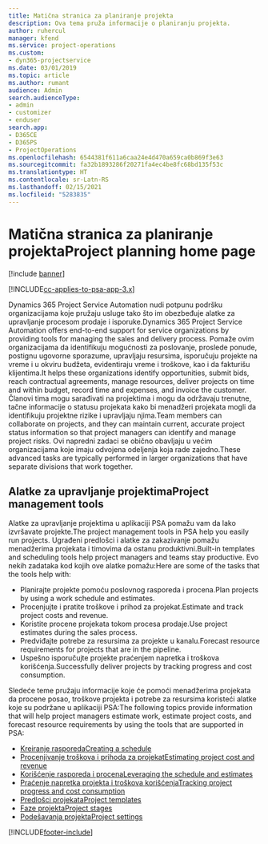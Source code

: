 ```yaml
---
title: Matična stranica za planiranje projekta
description: Ova tema pruža informacije o planiranju projekta.
author: ruhercul
manager: kfend
ms.service: project-operations
ms.custom:
- dyn365-projectservice
ms.date: 03/01/2019
ms.topic: article
ms.author: rumant
audience: Admin
search.audienceType:
- admin
- customizer
- enduser
search.app:
- D365CE
- D365PS
- ProjectOperations
ms.openlocfilehash: 6544381f611a6caa24e4d470a659ca0b869f3e63
ms.sourcegitcommit: fa32b1893286f20271fa4ec4be8fc68bd135f53c
ms.translationtype: HT
ms.contentlocale: sr-Latn-RS
ms.lasthandoff: 02/15/2021
ms.locfileid: "5283835"
---
```

# <a name="project-planning-home-page"></a><span data-ttu-id="6b228-103">Matična stranica za planiranje projekta</span><span class="sxs-lookup"><span data-stu-id="6b228-103">Project planning home page</span></span>

[!include [banner](../includes/psa-now-project-operations.md)]

[!INCLUDE[cc-applies-to-psa-app-3.x](../includes/cc-applies-to-psa-app-3x.md)]

<span data-ttu-id="6b228-104">Dynamics 365 Project Service Automation nudi potpunu podršku organizacijama koje pružaju usluge tako što im obezbeđuje alatke za upravljanje procesom prodaje i isporuke.</span><span class="sxs-lookup"><span data-stu-id="6b228-104">Dynamics 365 Project Service Automation offers end-to-end support for service organizations by providing tools for managing the sales and delivery process.</span></span> <span data-ttu-id="6b228-105">Pomaže ovim organizacijama da identifikuju mogućnosti za poslovanje, proslede ponude, postignu ugovorne sporazume, upravljaju resursima, isporučuju projekte na vreme i u okviru budžeta, evidentiraju vreme i troškove, kao i da fakturišu klijentima.</span><span class="sxs-lookup"><span data-stu-id="6b228-105">It helps these organizations identify opportunities, submit bids, reach contractual agreements, manage resources, deliver projects on time and within budget, record time and expenses, and invoice the customer.</span></span> <span data-ttu-id="6b228-106">Članovi tima mogu sarađivati na projektima i mogu da održavaju trenutne, tačne informacije o statusu projekata kako bi menadžeri projekata mogli da identifikuju projektne rizike i upravljaju njima.</span><span class="sxs-lookup"><span data-stu-id="6b228-106">Team members can collaborate on projects, and they can maintain current, accurate project status information so that project managers can identify and manage project risks.</span></span> <span data-ttu-id="6b228-107">Ovi napredni zadaci se obično obavljaju u većim organizacijama koje imaju odvojena odeljenja koja rade zajedno.</span><span class="sxs-lookup"><span data-stu-id="6b228-107">These advanced tasks are typically performed in larger organizations that have separate divisions that work together.</span></span>

## <a name="project-management-tools"></a><span data-ttu-id="6b228-108">Alatke za upravljanje projektima</span><span class="sxs-lookup"><span data-stu-id="6b228-108">Project management tools</span></span>

<span data-ttu-id="6b228-109">Alatke za upravljanje projektima u aplikaciji PSA pomažu vam da lako izvršavate projekte.</span><span class="sxs-lookup"><span data-stu-id="6b228-109">The project management tools in PSA help you easily run projects.</span></span> <span data-ttu-id="6b228-110">Ugrađeni predlošci i alatke za zakazivanje pomažu menadžerima projekata i timovima da ostanu produktivni.</span><span class="sxs-lookup"><span data-stu-id="6b228-110">Built-in templates and scheduling tools help project managers and teams stay productive.</span></span> <span data-ttu-id="6b228-111">Evo nekih zadataka kod kojih ove alatke pomažu:</span><span class="sxs-lookup"><span data-stu-id="6b228-111">Here are some of the tasks that the tools help with:</span></span>

- <span data-ttu-id="6b228-112">Planirajte projekte pomoću poslovnog rasporeda i procena.</span><span class="sxs-lookup"><span data-stu-id="6b228-112">Plan projects by using a work schedule and estimates.</span></span>
- <span data-ttu-id="6b228-113">Procenjujte i pratite troškove i prihod za projekat.</span><span class="sxs-lookup"><span data-stu-id="6b228-113">Estimate and track project costs and revenue.</span></span>
- <span data-ttu-id="6b228-114">Koristite procene projekata tokom procesa prodaje.</span><span class="sxs-lookup"><span data-stu-id="6b228-114">Use project estimates during the sales process.</span></span>
- <span data-ttu-id="6b228-115">Predviđajte potrebe za resursima za projekte u kanalu.</span><span class="sxs-lookup"><span data-stu-id="6b228-115">Forecast resource requirements for projects that are in the pipeline.</span></span>
- <span data-ttu-id="6b228-116">Uspešno isporučujte projekte praćenjem napretka i troškova korišćenja.</span><span class="sxs-lookup"><span data-stu-id="6b228-116">Successfully deliver projects by tracking progress and cost consumption.</span></span>

<span data-ttu-id="6b228-117">Sledeće teme pružaju informacije koje će pomoći menadžerima projekata da procene posao, troškove projekta i potrebe za resursima koristeći alatke koje su podržane u aplikaciji PSA:</span><span class="sxs-lookup"><span data-stu-id="6b228-117">The following topics provide information that will help project managers estimate work, estimate project costs, and forecast resource requirements by using the tools that are supported in PSA:</span></span>

- [<span data-ttu-id="6b228-118">Kreiranje rasporeda</span><span class="sxs-lookup"><span data-stu-id="6b228-118">Creating a schedule</span></span>](project-creating.md)
- [<span data-ttu-id="6b228-119">Procenjivanje troškova i prihoda za projekat</span><span class="sxs-lookup"><span data-stu-id="6b228-119">Estimating project cost and revenue</span></span>](project-estimating.md)
- [<span data-ttu-id="6b228-120">Korišćenje rasporeda i procena</span><span class="sxs-lookup"><span data-stu-id="6b228-120">Leveraging the schedule and estimates</span></span>](project-leveraging.md)
- [<span data-ttu-id="6b228-121">Praćenje napretka projekta i troškova korišćenja</span><span class="sxs-lookup"><span data-stu-id="6b228-121">Tracking project progress and cost consumption</span></span>](project-tracking.md)
- [<span data-ttu-id="6b228-122">Predlošci projekata</span><span class="sxs-lookup"><span data-stu-id="6b228-122">Project templates</span></span>](project-templates.md)
- [<span data-ttu-id="6b228-123">Faze projekta</span><span class="sxs-lookup"><span data-stu-id="6b228-123">Project stages</span></span>](project-stages.md)
- [<span data-ttu-id="6b228-124">Podešavanja projekta</span><span class="sxs-lookup"><span data-stu-id="6b228-124">Project settings</span></span>](project-settings.md)


[!INCLUDE[footer-include](../includes/footer-banner.md)]